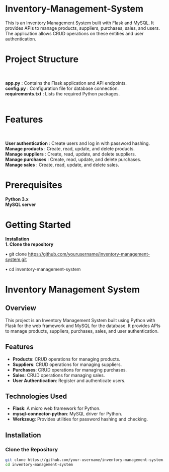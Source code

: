 # Inventory-Management-System

This is an Inventory Management System built with Flask and MySQL. It provides APIs to manage products, suppliers, purchases, sales, and users. The application allows CRUD operations on these entities and user authentication.

# Project Structure
<br>

**app.py** : Contains the Flask application and API endpoints.<br>
**config.py** : Configuration file for database connection. <br>
**requirements.txt** : Lists the required Python packages. <br>
<br>

# Features
<br>

**User authentication** : Create users and log in with password hashing. <br>
**Manage products** : Create, read, update, and delete products. <br>
**Manage suppliers** : Create, read, update, and delete suppliers. <br>
**Manage purchases** : Create, read, update, and delete purchases.  <br>
**Manage sales** : Create, read, update, and delete sales. <br>


# Prerequisites
**Python 3.x <br>
MySQL server**


# Getting Started
**Installation**  <br>
**1. Clone the repository**  <br>

  • git clone https://github.com/yourusername/inventory-management-system.git  

  • cd inventory-management-system


# Inventory Management System

## Overview

This project is an Inventory Management System built using Python with Flask for the web framework and MySQL for the database. It provides APIs to manage products, suppliers, purchases, sales, and user authentication.

## Features

- **Products**: CRUD operations for managing products.
- **Suppliers**: CRUD operations for managing suppliers.
- **Purchases**: CRUD operations for managing purchases.
- **Sales**: CRUD operations for managing sales.
- **User Authentication**: Register and authenticate users.

## Technologies Used

- **Flask**: A micro web framework for Python.
- **mysql-connector-python**: MySQL driver for Python.
- **Werkzeug**: Provides utilities for password hashing and checking.

## Installation

### Clone the Repository

```bash
git clone https://github.com/your-username/inventory-management-system.git
cd inventory-management-system

